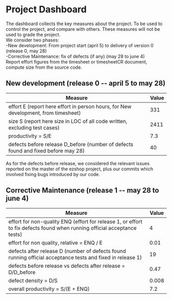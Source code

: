 # Project Dashboard

The dashboard collects the key measures about the project.
To be used to control the project, and compare with others. These measures will not be used to grade the project. <br>
We consider two phases: <br>
-New development: From project start (april 5) to delivery of version 0 (release 0, may 28) <br>
-Corrective Maintenance: fix of defects (if any)  (may 28 to june 4)   <br>
Report effort figures from the timesheet or timesheetCR document, compute size from the source code.

## New development (release 0  -- april 5 to may 28)
| Measure| Value |
|---|---|
|effort E (report here effort in person hours, for New development, from timesheet)  | 331 |
|size S (report here size in LOC of all code written, excluding test cases)  | 2411 |
|productivity = S/E | 7.3 |
|defects before release D_before (number of defects found and fixed before may 28) | 40 |

As for the defects before release, we considered the relevant issues reported on the master of the ezshop project, plus our commits which involved fixing bugs introduced by our code.


## Corrective Maintenance (release 1 -- may 28 to june 4)

| Measure | Value |
|---|---|
| effort for non-quality ENQ (effort for release 1, or effort to fix defects found when running official acceptance tests) | 4 |
| effort for non quality, relative = ENQ / E | 0.01 |
|defects after release D (number of defects found running official acceptance tests and  fixed in release 1) | 19 |
| defects before release vs defects after release = D/D_before | 0.47 |
|defect density = D/S| 0.008 |
|overall productivity = S/(E + ENQ)| 7.2 |
